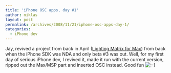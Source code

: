 ```yaml
---
title: 'iPhone OSC apps, day #1'
author: niklas
layout: post
permalink: /archives/2008/11/21/iphone-osc-apps-day-1/
categories:
  - iPhone dev
---
```

Jay, revived a project from back in April ([Lighting Matrix for Max][1]) from back when the iPhone SDK was NDA and only beta #3 was out. Well, for my first day of serious iPhone dev, I revived it, made it run with the current version, ripped out the Max/MSP part and inserted OSC instead. Good fun <img src='http://blog.saers.com/wp-includes/images/smilies/icon_smile.gif' alt=':-)' class='wp-smiley' />

 [1]: http://blog.saers.com/archives/2008/04/25/lighting-matrix-for-max/